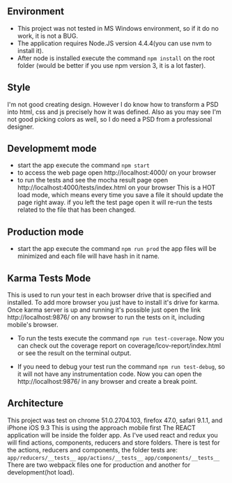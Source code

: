 Environment
-----------
- This project was not tested in MS Windows environment, so if it do no work, it is not a BUG.
- The application requires Node.JS version 4.4.4(you can use nvm to install it).
- After node is installed execute the command ```npm install``` on the root folder (would be better if you use npm version 3, it is a lot faster).

Style
-----
I'm not good creating design. However I do know how to transform a PSD into html, css and js precisely how it was defined. Also as you may see I'm not good picking colors as well, so I do need a PSD from a professional designer. 

Developmemt mode
----------------
- start the app execute the command ```npm start```
- to access the web page open http://localhost:4000/ on your browser
- to run the tests and see the mocha result page open http://localhost:4000/tests/index.html on your browser
This is a HOT load mode, which means every time you save a file it should update the page right away.
if you left the test page open it will re-run the tests related to the file that has been changed.

Production mode
----------------
- start the app execute the command ```npm run prod```
the app files will be minimized and each file will have hash in it name. 

Karma Tests Mode
----------------
This is used to run your test in each browser drive that is specified and installed. To add more browser you just have to install it's drive for karma. Once karma server is up and running it's possible just open the link http://localhost:9876/ on any browser to run the tests on it, including mobile's browser.

- To run the tests execute the command ```npm run test-coverage```. Now you can check out the coverage report on coverage/lcov-report/index.html or see the result on the terminal output.

- If you need to debug your test run the command ```npm run test-debug```, so it will not have any instrumentation code. Now you can open the http://localhost:9876/ in any browser and create a break point.

Architecture
------------
This project was test on chrome 51.0.2704.103, firefox 47.0, safari 9.1.1, and iPhone iOS 9.3
This is using the approach mobile first
The REACT application will be inside the folder app. As I've used react and redux you will find actions, components, reducers and store folders.
There is test for the actions, reducers and components, the folder tests are:
    ``app/reducers/__tests__``
    ``app/actions/__tests__``
    ``app/components/__tests__``
There are two webpack files one for production and another for development(hot load).
